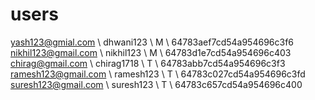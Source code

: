 # users

yash123@gmial.com \ dhwani123 \ M \ 64783aef7cd54a954696c3f6
nikhil123@gmail.com \ nikhil123 \ M \ 64783d1e7cd54a954696c403
chirag@gmail.com \ chirag1718 \ T \ 64783abb7cd54a954696c3f3  
ramesh123@gmail.com \ ramesh123 \ T \ 64783c027cd54a954696c3fd
suresh123@gmail.com \ suresh123 \ T \ 64783c657cd54a954696c400
